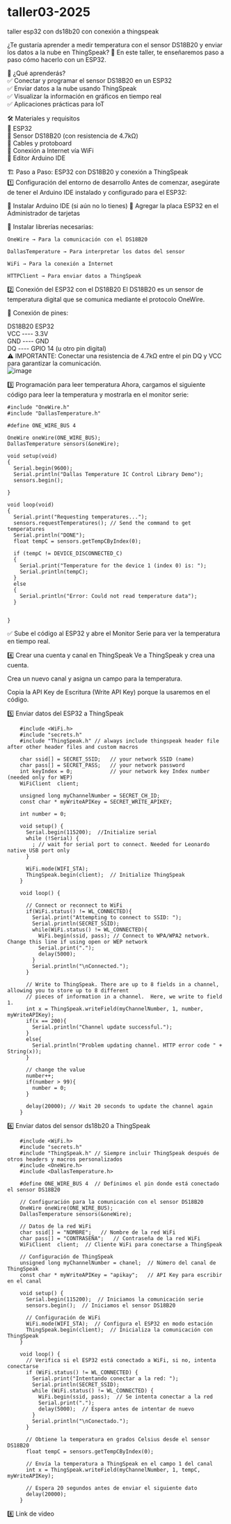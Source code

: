 # taller03-2025
taller esp32 con ds18b20 con conexión a thingspeak

¿Te gustaría aprender a medir temperatura con el sensor DS18B20 y enviar los datos a la nube en ThingSpeak? 🚀 En este taller, te enseñaremos paso a paso cómo hacerlo con un ESP32.

📌 ¿Qué aprenderás?  
✅ Conectar y programar el sensor DS18B20 en un ESP32  
✅ Enviar datos a la nube usando ThingSpeak  
✅ Visualizar la información en gráficos en tiempo real  
✅ Aplicaciones prácticas para IoT  

🛠 Materiales y requisitos  
🔹 ESP32  
🔹 Sensor DS18B20 (con resistencia de 4.7kΩ)  
🔹 Cables y protoboard  
🔹 Conexión a Internet vía WiFi  
🔹 Editor Arduino IDE  

🏗 Paso a Paso: ESP32 con DS18B20 y conexión a ThingSpeak  
1️⃣ Configuración del entorno de desarrollo
Antes de comenzar, asegúrate de tener el Arduino IDE instalado y configurado para el ESP32:

🔹 Instalar Arduino IDE (si aún no lo tienes)
🔹 Agregar la placa ESP32 en el Administrador de tarjetas

🔹 Instalar librerías necesarias:

    OneWire → Para la comunicación con el DS18B20
    
    DallasTemperature → Para interpretar los datos del sensor
    
    WiFi → Para la conexión a Internet
    
    HTTPClient → Para enviar datos a ThingSpeak
2️⃣ Conexión del ESP32 con el DS18B20
El DS18B20 es un sensor de temperatura digital que se comunica mediante el protocolo OneWire.

🔌 Conexión de pines:  

DS18B20	ESP32  
VCC	---- 3.3V  
GND	---- GND  
DQ	---- GPIO 14 (u otro pin digital)  
⚠ IMPORTANTE: Conectar una resistencia de 4.7kΩ entre el pin DQ y VCC para garantizar la comunicación.  
![image](https://github.com/user-attachments/assets/d5bfc90a-43ef-4883-8b5f-9a4290292343)


3️⃣ Programación para leer temperatura
Ahora, cargamos el siguiente código para leer la temperatura y mostrarla en el monitor serie:

        
    #include "OneWire.h"
    #include "DallasTemperature.h"
    
    #define ONE_WIRE_BUS 4
    
    OneWire oneWire(ONE_WIRE_BUS);
    DallasTemperature sensors(&oneWire);
    
    void setup(void)
    {
      Serial.begin(9600);
      Serial.println("Dallas Temperature IC Control Library Demo");
      sensors.begin();
      
    }
    
    void loop(void)
    {
      Serial.print("Requesting temperatures...");
      sensors.requestTemperatures(); // Send the command to get temperatures
      Serial.println("DONE");
      float tempC = sensors.getTempCByIndex(0);
    
      if (tempC != DEVICE_DISCONNECTED_C)
      {
        Serial.print("Temperature for the device 1 (index 0) is: ");
        Serial.println(tempC);
      }
      else
      {
        Serial.println("Error: Could not read temperature data");
      }
    
      
    }
    
✅ Sube el código al ESP32 y abre el Monitor Serie para ver la temperatura en tiempo real.

4️⃣ Crear una cuenta y canal en ThingSpeak
Ve a ThingSpeak y crea una cuenta.

Crea un nuevo canal y asigna un campo para la temperatura.

Copia la API Key de Escritura (Write API Key) porque la usaremos en el código.

5️⃣ Enviar datos del ESP32 a ThingSpeak


        #include <WiFi.h>
        #include "secrets.h"
        #include "ThingSpeak.h" // always include thingspeak header file after other header files and custom macros
        
        char ssid[] = SECRET_SSID;   // your network SSID (name) 
        char pass[] = SECRET_PASS;   // your network password
        int keyIndex = 0;            // your network key Index number (needed only for WEP)
        WiFiClient  client;
        
        unsigned long myChannelNumber = SECRET_CH_ID;
        const char * myWriteAPIKey = SECRET_WRITE_APIKEY;
        
        int number = 0;
        
        void setup() {
          Serial.begin(115200);  //Initialize serial
          while (!Serial) {
            ; // wait for serial port to connect. Needed for Leonardo native USB port only
          }
          
          WiFi.mode(WIFI_STA);   
          ThingSpeak.begin(client);  // Initialize ThingSpeak
        }
        
        void loop() {
        
          // Connect or reconnect to WiFi
          if(WiFi.status() != WL_CONNECTED){
            Serial.print("Attempting to connect to SSID: ");
            Serial.println(SECRET_SSID);
            while(WiFi.status() != WL_CONNECTED){
              WiFi.begin(ssid, pass); // Connect to WPA/WPA2 network. Change this line if using open or WEP network
              Serial.print(".");
              delay(5000);     
            } 
            Serial.println("\nConnected.");
          }
        
          // Write to ThingSpeak. There are up to 8 fields in a channel, allowing you to store up to 8 different
          // pieces of information in a channel.  Here, we write to field 1.
          int x = ThingSpeak.writeField(myChannelNumber, 1, number, myWriteAPIKey);
          if(x == 200){
            Serial.println("Channel update successful.");
          }
          else{
            Serial.println("Problem updating channel. HTTP error code " + String(x));
          }
          
          // change the value
          number++;
          if(number > 99){
            number = 0;
          }
          
          delay(20000); // Wait 20 seconds to update the channel again
        }


6️⃣ Enviar datos del sensor ds18b20 a ThingSpeak

        #include <WiFi.h>
        #include "secrets.h"
        #include "ThingSpeak.h" // Siempre incluir ThingSpeak después de otros headers y macros personalizados
        #include <OneWire.h>
        #include <DallasTemperature.h>
        
        #define ONE_WIRE_BUS 4  // Definimos el pin donde está conectado el sensor DS18B20
        
        // Configuración para la comunicación con el sensor DS18B20
        OneWire oneWire(ONE_WIRE_BUS);
        DallasTemperature sensors(&oneWire);
        
        // Datos de la red WiFi
        char ssid[] = "NOMBRE";   // Nombre de la red WiFi
        char pass[] = "CONTRASEÑA";   // Contraseña de la red WiFi
        WiFiClient  client;  // Cliente WiFi para conectarse a ThingSpeak
        
        // Configuración de ThingSpeak
        unsigned long myChannelNumber = chanel;  // Número del canal de ThingSpeak
        const char * myWriteAPIKey = "apikay";   // API Key para escribir en el canal
        
        void setup() {
          Serial.begin(115200);  // Iniciamos la comunicación serie
          sensors.begin();  // Iniciamos el sensor DS18B20
          
          // Configuración de WiFi
          WiFi.mode(WIFI_STA);  // Configura el ESP32 en modo estación
          ThingSpeak.begin(client);  // Inicializa la comunicación con ThingSpeak
        }
        
        void loop() {
          // Verifica si el ESP32 está conectado a WiFi, si no, intenta conectarse
          if (WiFi.status() != WL_CONNECTED) {
            Serial.print("Intentando conectar a la red: ");
            Serial.println(SECRET_SSID);
            while (WiFi.status() != WL_CONNECTED) {
              WiFi.begin(ssid, pass);  // Se intenta conectar a la red
              Serial.print(".");
              delay(5000);  // Espera antes de intentar de nuevo
            }
            Serial.println("\nConectado.");
          }
        
          // Obtiene la temperatura en grados Celsius desde el sensor DS18B20
          float tempC = sensors.getTempCByIndex(0);
        
          // Envía la temperatura a ThingSpeak en el campo 1 del canal
          int x = ThingSpeak.writeField(myChannelNumber, 1, tempC, myWriteAPIKey);
        
          // Espera 20 segundos antes de enviar el siguiente dato
          delay(20000);
        }


8️⃣ Link de video





